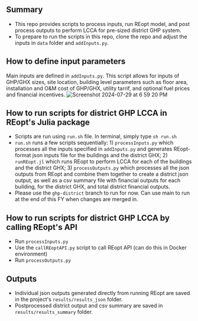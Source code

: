 ## Summary
- This repo provides scripts to process inputs, run REopt model, and post process outputs to perform LCCA for pre-sized district GHP system.
- To prepare to run the scripts in this repo, clone the repo and adjust the inputs in `data` folder and `addInputs.py`.

## How to define input parameters
Main inputs are defined in `addInputs.py`. This script allows for inputs of GHP/GHX sizes, site location, building level parameters such as floor area, installation and O&M cost of GHP/GHX, utility tarrif, and optional fuel prices and financial incentives.
![Screenshot 2024-07-29 at 6 59 20 PM](https://github.com/user-attachments/assets/366b7ba7-342d-4a38-a018-12cf1ef9f6e1)

## How to run scripts for district GHP LCCA in REopt's Julia package
- Scripts are run using `run.sh` file. In terminal, simply type `sh run.sh`
- `run.sh` runs a few scripts sequentially: 1) `processInputs.py` which processes all the inputs specified in `addInputs.py` and generates REopt-format json inputs file for the buildings and the district GHX; 2) `runREopt.jl` which runs REopt to perform LCCA for each of the buildings and the district GHX; 3) `processOutputs.py` which processes all the json outputs from REopt and combine them together to create a district json output, as well as a csv summary file with financial outputs for each building, for the district GHX, and total district financial outputs.
- Please use the `ghp-district` branch to run for now. Can use main to run at the end of this FY when changes are merged in.

## How to run scripts for district GHP LCCA by calling REopt's API
- Run `processInputs.py`
- Use the `callREoptAPI.py` script to call REopt API (can do this in Docker environment)
- Run `processOutputs.py`

## Outputs
- Individual json outputs generated directly from running REopt are saved in the project's `results/results_json` folder.
- Postprocessed district output and csv summary are saved in `results/results_summary` folder.


